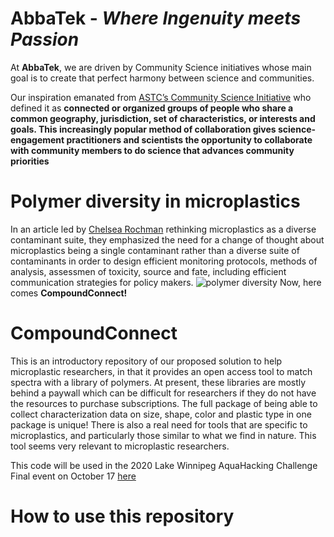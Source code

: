 # AbbaTek - *Where Ingenuity meets Passion*
At **AbbaTek**, we are driven by Community Science initiatives whose main goal is to create that perfect harmony between science and communities. 

Our inspiration emanated from [ASTC’s Community Science Initiative](https://www.astc.org/impact-initiatives/astcs-community-science-initiative/) who defined it as **connected or organized groups of people who share a common geography, jurisdiction, set of characteristics, or interests and goals. This increasingly popular method of collaboration gives science-engagement practitioners and scientists the opportunity to collaborate with community members to do science that advances community priorities** 

# Polymer diversity in microplastics 
In an article led by [Chelsea Rochman](https://doi.org/10.1002/etc.4371) rethinking microplastics as a diverse contaminant suite, they emphasized the need for a change of thought about microplastics being a single contaminant rather than a diverse suite of contaminants in order to design efficient monitoring protocols, methods of analysis, assessmen of toxicity, source and fate, including efficient communication strategies for policy makers. 
![polymer diversity](../img/polymer_diversity)
Now, here comes **CompoundConnect!** 

# CompoundConnect
This is an introductory repository of our proposed solution to help microplastic researchers, in that it provides an open access tool to match spectra with a library of polymers. At present, these libraries are mostly behind a paywall which can be difficult for researchers if they do not have the resources to purchase subscriptions.
The full package of being able to collect characterization data on size, shape, color and plastic type in one package is unique! There is also a real need for tools that are specific to microplastics, and particularly those similar to what we find in nature. This tool seems very relevant to microplastic researchers.

This code will be used in the 2020 Lake Winnipeg AquaHacking Challenge Final event on October 17 [here](https://aquahacking.com/en/2020-winnipeg/)

# How to use this repository
